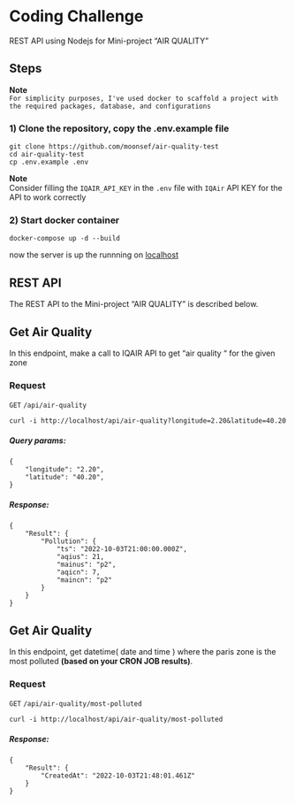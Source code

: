 # Coding Challenge

REST API using Nodejs for Mini-project “AIR QUALITY”

## Steps

**Note**  
`For simplicity purposes, I've used docker to scaffold a project with the required packages, database, and configurations`

### 1) Clone the repository, copy the .env.example file

```
git clone https://github.com/moonsef/air-quality-test
cd air-quality-test
cp .env.example .env
```

**Note**  
Consider filling the `IQAIR_API_KEY` in the `.env` file with `IQAir` API KEY for the API to work correctly

### 2) Start docker container

```
docker-compose up -d --build
```

now the server is up the runnning on [localhost](http://localhost)

## REST API

The REST API to the Mini-project “AIR QUALITY” is described below.

## Get Air Quality

In this endpoint, make a call to IQAIR API to get “air quality “ for the
given zone

### Request

`GET` `/api/air-quality`

```
curl -i http://localhost/api/air-quality?longitude=2.20&latitude=40.20
```

##### Query params:

```
{
    "longitude": "2.20",
    "latitude": "40.20",
}
```

##### Response:

```
{
    "Result": {
        "Pollution": {
            "ts": "2022-10-03T21:00:00.000Z",
            "aqius": 21,
            "mainus": "p2",
            "aqicn": 7,
            "maincn": "p2"
        }
    }
}
```

## Get Air Quality

In this endpoint, get datetime( date and time ) where the paris
zone is the most polluted **(based on your CRON JOB results)**.

### Request

`GET` `/api/air-quality/most-polluted`

```
curl -i http://localhost/api/air-quality/most-polluted
```

##### Response:

```
{
    "Result": {
        "CreatedAt": "2022-10-03T21:48:01.461Z"
    }
}
```
